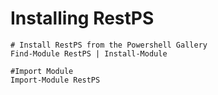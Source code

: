 # Installing RestPS

    # Install RestPS from the Powershell Gallery
    Find-Module RestPS | Install-Module

    #Import Module
    Import-Module RestPS
